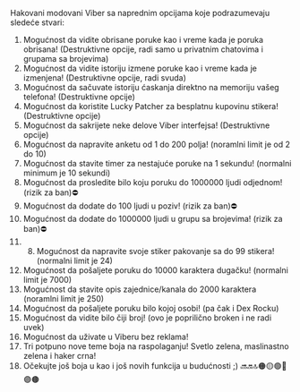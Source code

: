 Hakovani modovani Viber sa naprednim opcijama koje podrazumevaju sledeće stvari:
1. Mogućnost da vidite obrisane poruke kao i vreme kada je poruka obrisana! (Destruktivne opcije, radi samo u privatnim chatovima i grupama sa brojevima)
2. Mogućnost da vidite istoriju izmene poruke kao i vreme kada je izmenjena! (Destruktivne opcije, radi svuda)
3. Mogućnost da sačuvate istoriju ćaskanja direktno na memoriju vašeg telefona! (Destruktivne opcije)
4. Mogućnost da koristite Lucky Patcher za besplatnu kupovinu stikera! (Destruktivne opcije)
5. Mogućnost da sakrijete neke delove Viber interfejsa! (Destruktivne opcije)
6. Mogućnost da napravite anketu od 1 do 200 polja! (noramlni limit je od 2 do 10)
7. Mogućnost da stavite timer za nestajuće poruke na 1 sekundu! (normalni minimum je 10 sekundi)
9. Mogućnost da prosledite bilo koju poruku do 1000000 ljudi odjednom! (rizik za ban)⛔️
10. Mogućnost da dodate do 100 ljudi u poziv! (rizik za ban)⛔️
11. Mogućnost da dodate do 1000000 ljudi u grupu sa brojevima! (rizik za ban)⛔️
12. 8. Mogućnost da napravite svoje stiker pakovanje sa do 99 stikera! (normalni limit je 24)
13. Mogućnost da pošaljete poruku do 10000 karaktera dugačku! (normalni limit je 7000)
14. Mogućnost da stavite opis zajednice/kanala do 2000 karaktera (noramlni limit je 250)
15. Mogućnost da pošaljete poruku bilo kojoj osobi! (pa čak i Dex Rocku)
16. Mogućnost da vidite bilo čiji broj! (ovo je poprilično broken i ne radi uvek)
17. Mogućnost da uživate u Viberu bez reklama!
18. Tri potpuno nove teme boja na raspolaganju! Svetlo zelena, maslinastno zelena i haker crna!
19. Očekujte još boja u kao i još novih funkcija u budućnosti ;) 🔜🔛🔝🟠🟡🟢🔵🟣🟤
